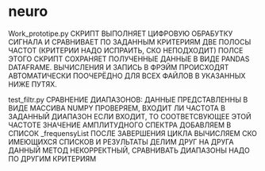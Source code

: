 # neuro
Work_prototipe.py 
  СКРИПТ ВЫПОЛНЯЕТ ЦИФРОВУЮ ОБРАБУТКУ СИГНАЛА
  И СРАВНИВАЕТ ПО ЗАДАННЫМ КРИТЕРИЯМ ДВЕ ПОЛОСЫ ЧАСТОТ
  (КРИТЕРИИ НАДО ИСПРАИТЬ, СКО НЕПОДХОДИТ)
  ПОЛСЕ ЭТОГО СКРИПТ СОХРАНЯЕТ ПОЛУЧЕННЫЕ ДАННЫЕ В ВИДЕ PANDAS DATAFRAME.
  ВЫЧИСЛЕНИЯ И ЗАПИСЬ В ФРЭЙМ ПРОИСХОДЯТ АВТОМАТИЧЕСКИ
  ПООЧЕРЁДНО ДЛЯ ВСЕХ ФАЙЛОВ В УКАЗАННЫХ НИЖЕ ПУТЯХ.
  
 test_filtr.py
     СРАВНЕНИЕ ДИАПАЗОНОВ:
     ДАННЫЕ ПРЕДСТАВЛЕННЫ В ВИДЕ МАССИВА NUMPY
     ПРОВЕРЯЕМ, ВХОДИТ ЛИ ЧАСТОТА В ЗАДАННЫЙ ДИАПАЗОН
     ЕСЛИ ВХОДИТ, ТО СООТВЕТСВУЮЩЕЕ ЭТОЙ ЧАСТОТЕ ЗНАЧЕНИЕ АМПЛИТУДНОГО СПЕКТРА
     ДОБАВЛЯЕМ В СПИСОК _frequensyList
     ПОСЛЕ ЗАВЕРШЕНИЯ ЦИКЛА ВЫЧИСЛЯЕМ СКО ИМЕЮЩИХСЯ СПИСКОВ И РЕЗУЛЬТАТЫ ДЕЛИМ ДРУГ НА ДРУГА
     ДАННЫЙ МЕТОД НЕКОРРЕКТНЫЙ, СРАВНИВАТЬ ДИАПАЗОНЫ НАДО ПО ДРУГИМ КРИТЕРИЯМ
